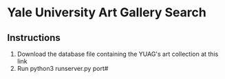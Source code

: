 # Yale University Art Gallery Search

## Instructions
1. Download the database file containing the YUAG's art collection at this link
2. Run python3 runserver.py port#

